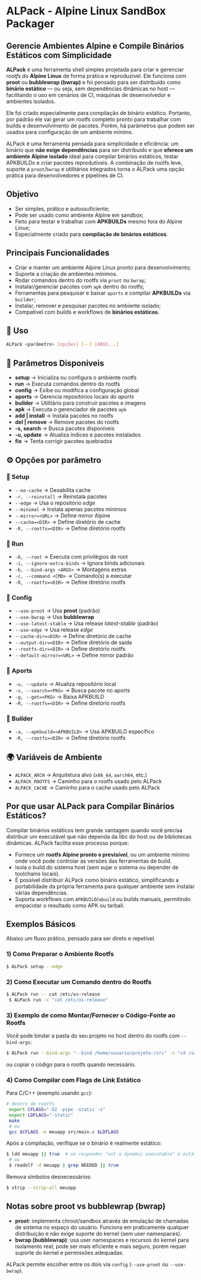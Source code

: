 # ALPack - Alpine Linux SandBox Packager

## Gerencie Ambientes Alpine e Compile Binários Estáticos com Simplicidade

**ALPack** é uma ferramenta shell simples projetada para criar e gerenciar
*rootfs* do **Alpine Linux** de forma prática e reproduzível. Ele funciona com
**proot** ou **bubblewrap (bwrap)** e foi pensado para ser distribuído como
**binário estático** — ou seja, sem dependências dinâmicas no host — facilitando
o uso em cenários de CI, máquinas de desenvolvedor e ambientes isolados.

Ele foi criado especialmente para compilação de binário estático. Portanto, por
padrão ele vai gerar um rootfs completo pronto para trabalhar com builds e
desenvolvimento de pacotes. Porém, há parâmetros que podem ser usados para
configuração de um ambiente mínimo.

ALPack é uma ferramenta pensada para simplicidade e eficiência: um binário que
**não exige dependências** para ser distribuído e que
**oferece um ambiente Alpine isolado** ideal para compilar binários estáticos,
testar APKBUILDs e criar pacotes reprodutíveis. A combinação de rootfs leve,
suporte a `proot`/`bwrap` e utilitários integrados torna o ALPack uma opção
prática para desenvolvedores e pipelines de CI.

## Objetivo

- Ser simples, prático e autossuficiente;
- Pode ser usado como ambiente Alpine em sandbox;
- Feito para testar e trabalhar com **APKBUILDs** mesmo fora do Alpine Linux;
- Especialmente criado para **compilação de binários estáticos**.

## Principais Funcionalidades

- Criar e manter um ambiente Alpine Linux pronto para desenvolvimento;
- Suporte a criação de ambientes mínimos.
- Rodar comandos dentro do rootfs via `proot` ou `bwrap`;
- Instalar/gerenciar pacotes com `apk` dentro do rootfs;
- Ferramentas para pesquisar e baixar `aports` e compilar **APKBUILDs** via `builder`;
- Instalar, remover e pesquisar pacotes no ambiente isolado;
- Compatível com builds e workflows de **binários estáticos**.

## 🚀 Uso

```bash
ALPack <parâmetro> [opções] [--] [ARGS...]
```

## 📌 Parâmetros Disponíveis

- **setup** → Inicializa ou configura o ambiente rootfs  
- **run** → Executa comandos dentro do rootfs  
- **config** → Exibe ou modifica a configuração global  
- **aports** → Gerencia repositórios locais do *aports*  
- **builder** → Utilitário para construir pacotes e imagens  
- **apk** → Executa o gerenciador de pacotes `apk`  
- **add | install <ARGS>** → Instala pacotes no rootfs  
- **del | remove <ARGS>** → Remove pacotes do rootfs  
- **-s, search <ARGS>** → Busca pacotes disponíveis  
- **-u, update** → Atualiza índices e pacotes instalados  
- **fix** → Tenta corrigir pacotes quebrados  

## ⚙️ Opções por parâmetro

### 🔹 Setup
- `--no-cache` → Desabilita cache  
- `-r, --reinstall` → Reinstala pacotes  
- `--edge` → Usa o repositório *edge*  
- `--minimal` → Instala apenas pacotes mínimos  
- `--mirror=<URL>` → Define mirror Alpine  
- `--cache=<DIR>` → Define diretório de cache  
- `-R, --rootfs=<DIR>` → Define diretório rootfs  

### 🔹 Run
- `-0, --root` → Executa com privilégios de root  
- `-i, --ignore-extra-binds` → Ignora binds adicionais  
- `-b, --bind-args <ARGS>` → Montagens extras  
- `-c, --command <CMD>` → Comando(s) a executar  
- `-R, --rootfs=<DIR>` → Define diretório rootfs  

### 🔹 Config
- `--use-proot` → Usa **proot** (padrão)  
- `--use-bwrap` → Usa **bubblewrap**  
- `--use-latest-stable` → Usa release *latest-stable* (padrão)  
- `--use-edge` → Usa release *edge*  
- `--cache-dir=<DIR>` → Define diretório de cache  
- `--output-dir=<DIR>` → Define diretório de saída  
- `--rootfs-dir=<DIR>` → Define diretório rootfs  
- `--default-mirror=<URL>` → Define mirror padrão  

### 🔹 Aports
- `-u, --update` → Atualiza repositório local  
- `-s, --search=<PKG>` → Busca pacote no aports  
- `-g, --get=<PKG>` → Baixa APKBUILD  
- `-R, --rootfs=<DIR>` → Define diretório rootfs  

### 🔹 Builder
- `-a, --apkbuild=<APKBUILD>` → Usa APKBUILD específico  
- `-R, --rootfs=<DIR>` → Define diretório rootfs  

## 🌍 Variáveis de Ambiente

- `ALPACK_ARCH` → Arquitetura alvo (`x86_64`, `aarch64`, etc.)  
- `ALPACK_ROOTFS` → Caminho para o rootfs usado pelo ALPack  
- `ALPACK_CACHE` → Caminho para o cache usado pelo ALPack  

## Por que usar ALPack para Compilar Binários Estáticos?

Compilar binários estáticos tem grande vantagem quando você precisa distribuir
um executável que não dependa da libc do host ou de bibliotecas dinâmicas.
ALPack facilita esse processo porque:

- Fornece um **rootfs Alpine pronto e previsível**, ou um ambiente mínimo onde você
  pode controlar as versões das ferramentas de build.
- Isola o build do sistema host (sem sujar o sistema ou depender de toolchains locais).
- É possível distribuir ALPack como binário estático, simplificando a portabilidade
  da própria ferramenta para qualquer ambiente sem instalar várias dependências.
- Suporta workflows com `APKBUILD`/`abuild` ou builds manuais, permitindo empacotar
  o resultado como APK ou tarball.

## Exemplos Básicos

Abaixo um fluxo prático, pensado para ser direto e repetível.

### 1) Como Preparar o Ambiente Rootfs

```bash
$ ALPack setup --edge 
```

### 2) Como Executar um Comando dentro do Rootfs

```bash
$ ALPack run -- cat /etc/os-release
 $ ALPack run -c "cat /etc/os-release"
```

### 3) Exemplo de como Montar/Fornecer o Código-Fonte ao Rootfs

Você pode bindar a pasta do seu projeto no host dentro do rootfs com `--bind-args`:

```bash
$ ALPack run --bind-args "--bind /home/usuario/projeto:/src" -c "cd /src && ./build.sh"
```

ou copiar o código para o rootfs quando necessário.

### 4) Como Compilar com Flags de Link Estático

Para C/C++ (exemplo usando `gcc`):

```bash
# dentro do rootfs
 export CFLAGS="-O2 -pipe -static -s"
 export LDFLAGS="-static"
 make
 # ou
 gcc $CFLAGS -o meuapp src/main.c $LDFLAGS
```

Após a compilação, verifique se o binário é realmente estático:

```bash
$ ldd meuapp || true  # se responder "not a dynamic executable" é estático
 # ou
 $ readelf -d meuapp | grep NEEDED || true
```

Remova símbolos desnecessários: 
```bash
$ strip --strip-all meuapp
```

## Notas sobre **proot** vs **bubblewrap** (bwrap)

- **proot**: implementa chroot/sandbox através de emulação de chamadas de sistema
no espaço do usuário. Funciona em praticamente qualquer distribuição e não exige
suporte do kernel (sem user namespaces).
- **bwrap (bubblewrap)**: usa user namespaces e recursos do kernel para isolamento real;
pode ser mais eficiente e mais seguro, porém requer suporte do kernel e permissões
adequadas.

ALPack permite escolher entre os dois via `config` (`--use-proot` ou `--use-bwrap`).

